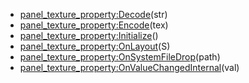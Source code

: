 - [panel_texture_property:Decode](nil)(str)
- [panel_texture_property:Encode](nil)(tex)
- [panel_texture_property:Initialize](nil)()
- [panel_texture_property:OnLayout](nil)(S)
- [panel_texture_property:OnSystemFileDrop](nil)(path)
- [panel_texture_property:OnValueChangedInternal](nil)(val)